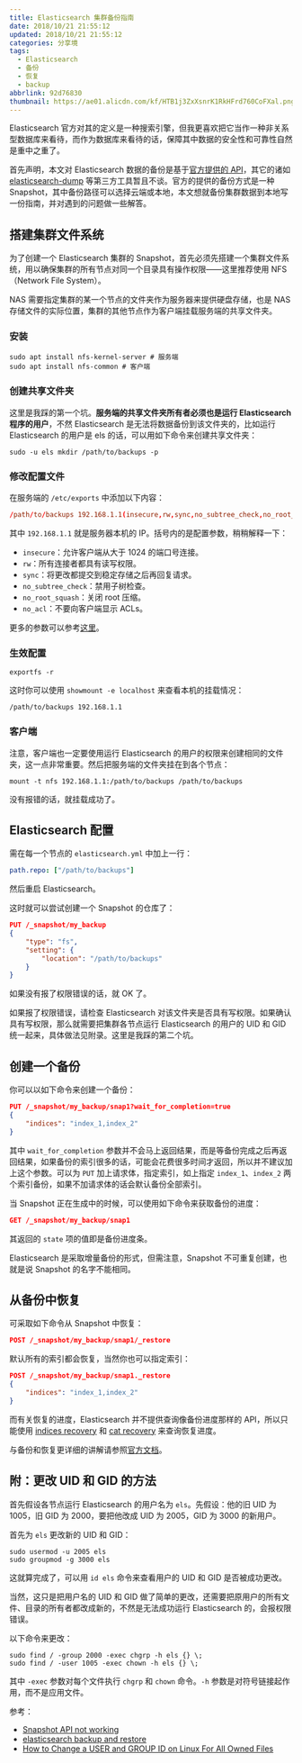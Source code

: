 ```yaml
---
title: Elasticsearch 集群备份指南
date: 2018/10/21 21:55:12
updated: 2018/10/21 21:55:12
categories: 分享境
tags:
  - Elasticsearch
  - 备份
  - 恢复
  - backup
abbrlink: 92d76830
thumbnail: https://ae01.alicdn.com/kf/HTB1j3ZxXsnrK1RkHFrd760CoFXal.png
---
```


Elasticsearch 官方对其的定义是一种搜索引擎，但我更喜欢把它当作一种非关系型数据库来看待，而作为数据库来看待的话，保障其中数据的安全性和可靠性自然是重中之重了。

首先声明，本文对 Elasticsearch 数据的备份是基于[官方提供的 API](https://www.elastic.co/guide/en/elasticsearch/reference/current/modules-snapshots.html)，其它的诸如 [elasticsearch-dump](https://github.com/taskrabbit/elasticsearch-dump) 等第三方工具暂且不谈。官方的提供的备份方式是一种 Snapshot，其中备份路径可以选择云端或本地，本文想就备份集群数据到本地写一份指南，并对遇到的问题做一些解答。 

<!-- more -->

## 搭建集群文件系统

为了创建一个 Elasticsearch 集群的 Snapshot，首先必须先搭建一个集群文件系统，用以确保集群的所有节点对同一个目录具有操作权限——这里推荐使用 NFS（Network File System）。

NAS 需要指定集群的某一个节点的文件夹作为服务器来提供硬盘存储，也是 NAS 存储文件的实际位置，集群的其他节点作为客户端挂载服务端的共享文件夹。

### 安装

```shell
sudo apt install nfs-kernel-server # 服务端
sudo apt install nfs-common # 客户端
```

### 创建共享文件夹

这里是我踩的第一个坑。**服务端的共享文件夹所有者必须也是运行 Elasticsearch 程序的用户**，不然 Elasticsearch 是无法将数据备份到该文件夹的，比如运行 Elasticsearch 的用户是 els 的话，可以用如下命令来创建共享文件夹：

```shell
sudo -u els mkdir /path/to/backups -p
```

### 修改配置文件

在服务端的 `/etc/exports` 中添加以下内容：

```conf
/path/to/backups 192.168.1.1(insecure,rw,sync,no_subtree_check,no_root_squash,no_acl)
```

其中 `192.168.1.1` 就是服务器本机的 IP。括号内的是配置参数，稍稍解释一下：

- `insecure`：允许客户端从大于 1024 的端口号连接。
- `rw`：所有连接者都具有读写权限。
- `sync`：将更改都提交到稳定存储之后再回复请求。
- `no_subtree_check`：禁用子树检查。
- `no_root_squash`：关闭 root 压缩。
- `no_acl`：不要向客户端显示 ACLs。

更多的参数可以参考[这里](https://linux.die.net/man/5/exports)。

### 生效配置

```shell
exportfs -r
```

这时你可以使用 `showmount -e localhost` 来查看本机的挂载情况：

```shell
/path/to/backups 192.168.1.1
```

### 客户端

注意，客户端也一定要使用运行 Elasticsearch 的用户的权限来创建相同的文件夹，这一点非常重要。然后把服务端的文件夹挂在到各个节点：

```shell
mount -t nfs 192.168.1.1:/path/to/backups /path/to/backups
```

没有报错的话，就挂载成功了。

## Elasticsearch 配置

需在每一个节点的 `elasticsearch.yml` 中加上一行：

```yaml
path.repo: ["/path/to/backups"]
```

然后重启 Elasticsearch。

这时就可以尝试创建一个 Snapshot 的仓库了：

```json
PUT /_snapshot/my_backup
{
    "type": "fs",
    "setting": {
        "location": "/path/to/backups"
    }
}
```

如果没有报了权限错误的话，就 OK 了。

如果报了权限错误，请检查 Elasticsearch 对该文件夹是否具有写权限。如果确认具有写权限，那么就需要把集群各节点运行 Elasticsearch 的用户的 UID 和 GID 统一起来，具体做法见附录。这里是我踩的第二个坑。

## 创建一个备份

你可以以如下命令来创建一个备份：

```json
PUT /_snapshot/my_backup/snap1?wait_for_completion=true
{
	"indices": "index_1,index_2"
}
```

其中 `wait_for_completion` 参数并不会马上返回结果，而是等备份完成之后再返回结果，如果备份的索引很多的话，可能会花费很多时间才返回，所以并不建议加上这个参数。可以为 `PUT` 加上请求体，指定索引，如上指定 `index_1`、`index_2` 两个索引备份，如果不加请求体的话会默认备份全部索引。

当 Snapshot 正在生成中的时候，可以使用如下命令来获取备份的进度：

```json
GET /_snapshot/my_backup/snap1
```

其返回的 `state` 项的值即是备份进度条。

Elasticsearch 是采取增量备份的形式，但需注意，Snapshot 不可重复创建，也就是说 Snapshot 的名字不能相同。

## 从备份中恢复

可采取如下命令从 Snapshot 中恢复：

```json
POST /_snapshot/my_backup/snap1/_restore
```

默认所有的索引都会恢复，当然你也可以指定索引：

```json
POST /_snapshot/my_backup/snap1._restore
{
    "indices": "index_1,index_2"
}
```

而有关恢复的进度，Elasticsearch 并不提供查询像备份进度那样的 API，所以只能使用 [indices recovery](https://www.elastic.co/guide/en/elasticsearch/reference/current/indices-recovery.html) 和 [cat recovery](https://www.elastic.co/guide/en/elasticsearch/reference/current/cat-recovery.html) 来查询恢复进度。

与备份和恢复更详细的讲解请参照[官方文档](https://www.elastic.co/guide/en/elasticsearch/reference/current/modules-snapshots.html)。

## 附：更改 UID 和 GID 的方法

首先假设各节点运行 Elasticsearch 的用户名为 `els`。先假设：他的旧 UID 为 1005，旧 GID 为 2000，要把他改成 UID 为 2005，GID 为 3000 的新用户。

首先为 `els` 更改新的 UID 和 GID：

```shell
sudo usermod -u 2005 els
sudo groupmod -g 3000 els
```

这就算完成了，可以用 `id els` 命令来查看用户的 UID 和 GID 是否被成功更改。

当然，这只是把用户名的 UID 和 GID 做了简单的更改，还需要把原用户的所有文件、目录的所有者都改成新的，不然是无法成功运行 Elasticsearch 的，会报权限错误。

以下命令来更改：

```shell
sudo find / -group 2000 -exec chgrp -h els {} \;
sudo find / -user 1005 -exec chown -h els {} \;
```

其中 `-exec` 参数对每个文件执行 `chgrp` 和 `chown` 命令。`-h` 参数是对符号链接起作用，而不是应用文件。

参考：

- [Snapshot API not working](https://stackoverflow.com/questions/44955219/snapshot-api-not-working)
- [elasticsearch backup and restore](http://smallasa.com/2017/03/09/elasticsearch-backup-and-restore/)
- [How to Change a USER and GROUP ID on Linux For All Owned Files](https://www.cyberciti.biz/faq/linux-change-user-group-uid-gid-for-all-owned-files/)
